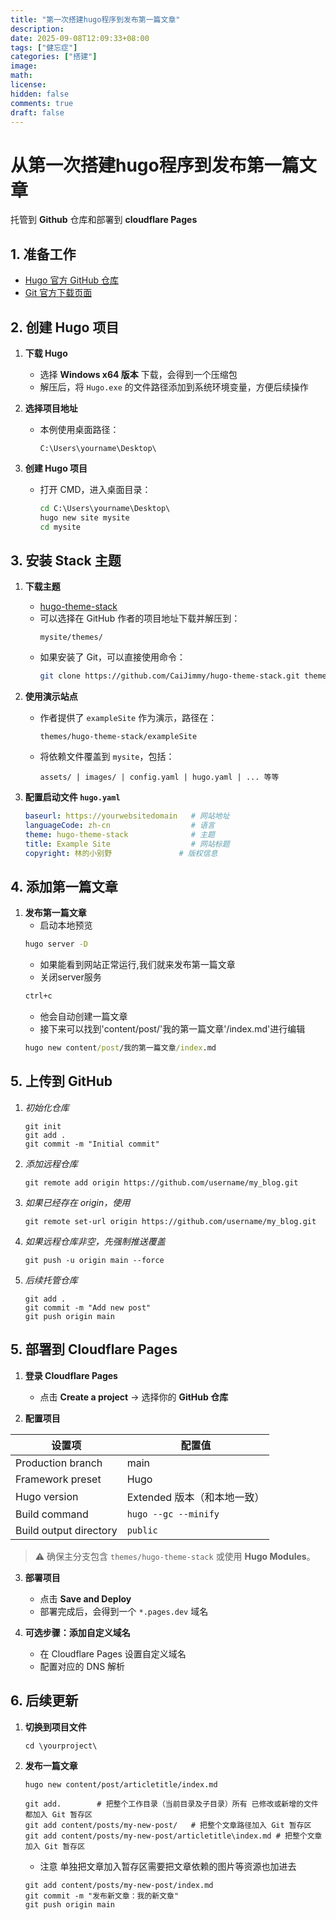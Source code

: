 ```yaml
---
title: "第一次搭建hugo程序到发布第一篇文章"
description: 
date: 2025-09-08T12:09:33+08:00
tags: ["健忘症"]
categories: ["搭建"]
image: 
math: 
license: 
hidden: false
comments: true
draft: false
---
```


# 从第一次搭建hugo程序到发布第一篇文章


托管到 **Github** 仓库和部署到 **cloudflare Pages** 

## 1. 准备工作

- [Hugo 官方 GitHub 仓库](https://github.com/gohugoio/hugo)
- [Git 官方下载页面](https://git-scm.com/downloads)

## 2. 创建 Hugo 项目
1. **下载 Hugo**
   - 选择 **Windows x64 版本** 下载，会得到一个压缩包  
   - 解压后，将 `Hugo.exe` 的文件路径添加到系统环境变量，方便后续操作  

2. **选择项目地址**
   - 本例使用桌面路径：
     ```
     C:\Users\yourname\Desktop\
     ```

3. **创建 Hugo 项目**
   - 打开 CMD，进入桌面目录：
     ```cmd
     cd C:\Users\yourname\Desktop\
     hugo new site mysite
     cd mysite
     ```


## 3. 安装 Stack 主题
1. **下载主题**
    - [hugo-theme-stack](https://github.com/CaiJimmy/hugo-theme-stack)
   - 可以选择在 GitHub 作者的项目地址下载并解压到：
     ```
     mysite/themes/
     ```
   - 如果安装了 Git，可以直接使用命令：
     ```bash
     git clone https://github.com/CaiJimmy/hugo-theme-stack.git themes/hugo-theme-stack
     ```

2. **使用演示站点**
   - 作者提供了 `exampleSite` 作为演示，路径在：
     ```
     themes/hugo-theme-stack/exampleSite
     ```
   - 将依赖文件覆盖到 `mysite`，包括：
     ```
     assets/ | images/ | config.yaml | hugo.yaml | ... 等等
     ```

3. **配置启动文件 `hugo.yaml`**
   ```yaml
   baseurl: https://yourwebsitedomain   # 网站地址
   languageCode: zh-cn                  # 语言
   theme: hugo-theme-stack              # 主题
   title: Example Site                  # 网站标题
   copyright: 林的小别野               # 版权信息
    ```
## 4. 添加第一篇文章
1. **发布第一篇文章**
    - 启动本地预览
    ```cmd
    hugo server -D
    ```
    - 如果能看到网站正常运行,我们就来发布第一篇文章
    - 关闭server服务
    ```cmd
    ctrl+c
    ```
    - 他会自动创建一篇文章
    - 接下来可以找到'content/post/'我的第一篇文章'/index.md'进行编辑
    ```cmd
    hugo new content/post/我的第一篇文章/index.md
    ```


## 5. 上传到 GitHub
1. *初始化仓库*
    ```
    git init
    git add .
    git commit -m "Initial commit"
    ```
2. *添加远程仓库*
    ```
    git remote add origin https://github.com/username/my_blog.git
    ```

3. *如果已经存在 origin，使用*
    ```
    git remote set-url origin https://github.com/username/my_blog.git
    ```
3. *如果远程仓库非空，先强制推送覆盖*
    ```
    git push -u origin main --force
    ```
4. *后续托管仓库*
    ```
    git add .
    git commit -m "Add new post"
    git push origin main
    ```



## 5. 部署到 Cloudflare Pages
1. **登录 Cloudflare Pages**  
   - 点击 **Create a project** → 选择你的 **GitHub 仓库**

2. **配置项目**  

| 设置项                | 配置值                                   |
|----------------------|----------------------------------------|
| Production branch     | main                                   |
| Framework preset      | Hugo                                   |
| Hugo version          | Extended 版本（和本地一致）           |
| Build command         | `hugo --gc --minify`                   |
| Build output directory| `public`                                |

> ⚠️ 确保主分支包含 `themes/hugo-theme-stack` 或使用 **Hugo Modules**。

3. **部署项目**
   - 点击 **Save and Deploy**  
   - 部署完成后，会得到一个 `*.pages.dev` 域名

4. **可选步骤：添加自定义域名**
   - 在 Cloudflare Pages 设置自定义域名  
   - 配置对应的 DNS 解析


## 6. 后续更新

1. **切换到项目文件**
    ```
    cd \yourproject\
    ````
2. **发布一篇文章**
    ```
    hugo new content/post/articletitle/index.md

    git add.        # 把整个工作目录（当前目录及子目录）所有 已修改或新增的文件 都加入 Git 暂存区
    git add content/posts/my-new-post/   # 把整个文章路径加入 Git 暂存区
    git add content/posts/my-new-post/articletitle\index.md # 把整个文章加入 Git 暂存区
    ```
    - 注意 单独把文章加入暂存区需要把文章依赖的图片等资源也加进去
    ```
    git add content/posts/my-new-post/index.md
    git commit -m "发布新文章：我的新文章"
    git push origin main
    ```
